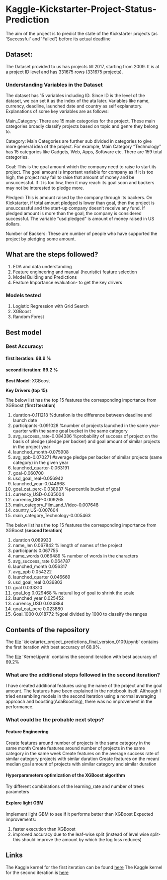 # Kaggle-Kickstarter-Project-Status-Prediction

The aim of the project is to predict the state of the Kickstarter projects (as 'Successful' and 'Failed') before its actual deadline

## Dataset:
The Dataset provided to us has projects till 2017, starting from 2009.
It is at a project ID level and has 331675 rows (331675 projects).

### Understanding Variables in the Dataset

The dataset has 15 variables including ID. Since ID is the level of the dataset, we can set it as the index of the ata later. Variables like name, currency, deadline, launched date and country as self explanatory. Explanations of some key variables are as follows:

Main_Category: There are 15 main categories for the project. These main categories broadly classify projects based on topic and genre they belong to.

Category: Main Categories are further sub divided in categories to give more general idea of the project. For example, Main Category “Technology” has 15 categories like Gadgets, Web, Apps, Software etc. There are 159 total categories.

Goal: This is the goal amount which the company need to raise to start its project. The goal amount is important variable for company as if it is too high, the project may fail to raise that amount of money and be unsuccessful. If it is too low, then it may reach its goal soon and backers may not be interested to pledge more.

Pledged: This is amount raised by the company through its backers. On Kickstarter, if total amount pledged is lower than goal, then the project is unsuccessful and the start-up company doesn’t receive any fund. If pledged amount is more than the goal, the company is considered successful. The variable “usd pledged” is amount of money raised in US dollars.

Number of Backers: These are number of people who have supported the project by pledging some amount.

## What are the steps followed?
1. EDA and data understanding
2. Feature engineering and manual (heuristic) feature selection
3. Model Building and Predictions
4. Feature Importance evaluation- to get the key drivers

### Models tested
1. Logistic Regression with Grid Search
2. XGBoost
3. Random Forest

## Best model 
### **Best Accuracy**: 
#### first iteration: 68.9 %
#### second iteration: 69.2 %

**Best Model**: XGBoost

**Key Drivers (top 15)**:

The below list has the top 15 features the corresponding importance from XGBoost (**first Iteration**)
1. duration-0.111218   %duration is the difference between deadline and launch date
2. participants-0.091028 %number of projects launched in the same year-quarter with the same goal bucket in the same category
3. avg_success_rate-0.084386 %probability of success of project on the basis of pledge (pledge per backer) and goal amount of similar projects in the project year
4. launched_month-0.075908
5. avg_ppb-0.070271 #average pledge per backer of similar projects (same category) in the given year
6. launched_quarter-0.063191
7. goal-0.060700
8. usd_goal_real-0.056942
9. launched_year-0.044968
10. goal_cat_perc-0.038937 %percentile bucket of goal
11. currency_USD-0.035004
12. currency_GBP-0.009265
13. main_category_Film_and_Video-0.007648
14. country_US-0.007604
15. main_category_Technology-0.005463


The below list has the top 15 features the corresponding importance from XGBoost (**second Iteration**)
1. duration	0.089933
2. name_len	0.067842 % length of names of the project
3. participants	0.067755
4. name_words	0.066489 % number of words in the characters
5. avg_success_rate	0.064787
6. launched_month	0.056317
7. avg_ppb	0.054222
8. launched_quarter	0.046669
9. usd_goal_real	0.036803
10. goal	0.033310
11.	goal_log	0.029468 % natural log of goal to shrink the scale
12.	launched_year	0.025452
13.	currency_USD	0.024884
14.	goal_cat_perc	0.023880
15.	Goal_1000	0.018772 %goal divided by 1000 to classify the ranges

## Contents of the repository
The [file](https://github.com/srishtis/Kaggle-Kickstarter-Project-Status-Prediction/blob/master/kickstarter_project_predictions_%20final_version_0109.ipynb) 'kickstarter_project_predictions_final_version_0109.ipynb' contains the first iteration with best accuracy of 68.9%.

The [file](https://github.com/srishtis/Kaggle-Kickstarter-Project-Status-Prediction/blob/master/kernel.ipynb) 'Kernel.ipynb' contains the second iteration with best accuracy of 69.2%

### What are the additional steps followed in the second iteration?
I have created additional features using the name of the project and the goal amount. The features have been explained in the notebook itself.
Although I tried ensembling models in the second iteration using a normal averaging approach and boosting(AdaBoosting), there was no improvement in the performance.

### What could be the probable next steps?

#### Feature Engineering
Create features around number of projects in the same category in the same month
Create features around number of projects in the same category in the same week
Create features on the average success rate of similar category projects with simlar duration
Create features on the mean/ median goal amount of projects with similar category and similar duration

#### Hyperparameters optimization of the XGBoost algorithm
Try different combinations of the learning_rate and number of trees parameters

#### Explore light GBM
Implement light GBM to see if it performs better than XGBoost
Expected improvements:
1. faster execution than XGBoost
2. improved accuracy due to the leaf-wise split (instead of level wise split- this should improve the amount by which the log loss reduces)


## Links
The Kaggle kernel for the first iteration can be found [here](https://www.kaggle.com/srishti280992/data-preprocessing-feature-engg-prediction)
The Kaggle kernel for the second iteration is [here](https://www.kaggle.com/srishti280992/xgboost-classifier-69-2-feature-engg-eda)
